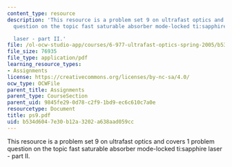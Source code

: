 ```yaml
---
content_type: resource
description: 'This resource is a problem set 9 on ultrafast optics and covers 1 problem
  question on the topic fast saturable absorber mode-locked ti:sapphire

  laser - part II.'
file: /ol-ocw-studio-app/courses/6-977-ultrafast-optics-spring-2005/b534d6047e30b12a3202a638aad059cc_ps9.pdf
file_size: 76935
file_type: application/pdf
learning_resource_types:
- Assignments
license: https://creativecommons.org/licenses/by-nc-sa/4.0/
ocw_type: OCWFile
parent_title: Assignments
parent_type: CourseSection
parent_uid: 9845fe29-0d78-c2f9-1bd9-ec6c610c7a0e
resourcetype: Document
title: ps9.pdf
uid: b534d604-7e30-b12a-3202-a638aad059cc
---
```

This resource is a problem set 9 on ultrafast optics and covers 1 problem question on the topic fast saturable absorber mode-locked ti:sapphire
laser - part II.